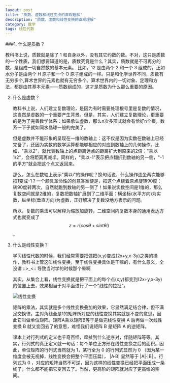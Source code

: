```yaml
---
layout: post
title: "质数、虚数和线性变换的直观理解"
description: "质数、虚数和线性变换的直观理解"
category: 数学
tags: 线性代数
---
```


###1. 什么是质数？

教科书上说，质数就是除了 1 和自身以外，没有其它约数的数。不对，这只是质数的一个性质，我们想要知道的是，质数究竟是什么？其实，质数就是不可再分的数，是组成一切自然数的基本元素。 比如，12 是由两个 2 和一个 3 组成的，正如水分子是由两个 H 原子和一个 O 原子组成的一样。只是和化学世界不同，质数有无穷多个,算术世界的元素也就有无穷多个。算术世界内的一切对象、定理和方法，都是由其基本元素——质数组成的，这才是质数为什么那么重要的原因。

2. 什么是虚数？
	
    教科书上说，人们建立复数理论，是因为有时需要处理根号里是复数的情况，这当然是虚数的一个重要产生背景。但是，其实，人们建立复数理论，更重要的是为了完善数学体系：如果承认虚数，那么n次多项式就会有恰好n个根，数系一下子就如同水晶球一般的完美了。

    但是虚数并不能形象的呈现在一维的数轴上：这不仅是因为实数在数轴上已经完备了，还因为实数的数学运算都能够相应的对应到数轴上的几何操作。比如，"乘以2"，就代表数轴上的点距离远点的距离扩大到原来的2倍；"乘以1/2"，会将距离再减半。同样的，"乘以-1"表示把点翻折到数轴的另一侧，"-1的平方"就会把这个点又返回来。

    那么，怎么在数轴上表示"乘以i"的操作呢？换句话说，什么操作连坐两次能够把1变成-1？一个颇具革命性的创意答案便是，把这个点绕着原点旋转90度：转90度转两次，自然就跑到数轴的另一侧了！如果说实数空间是1维的，那么复数空间就是2维的，复数把数轴扩展到了二维平面：横坐标(水平方向)为实数，纵坐标(垂直方向)为虚数，正好解决了复数没地方表示的问题。

    所以，复数的乘法可以解释为缩放加旋转，二维空间内复数本身的通用表达方式也就变成了$$z=r(cos\theta + sint\theta i)$$。

3. 什么是线性变换？

	学习线性代数的时候，我们经常需要把做把(x,y)变成(2x+y,x-3y)之类的操作，教科书上管这叫线性变换，至于线性变换具体是干嘛的，有什么意义，全没讲 ::>_<::  导致当时学的时候那个晕啊

	其实，从集合上看，线性变换就是把平面上的每个点(x,y)都变到(2x+y,x-3y)的位置上去，效果相当于对平面进行了一个"线性的拉扯"。

	![线性变换](http://ww1.sinaimg.cn/mw690/7c225887jw1eg2i16bxhyj206909bt8w.jpg)

	矩阵的乘法，其实就是多个线性变换叠加的效果，它显然满足结合律，但不满足交换律。主对角线全是1的矩阵所对应的线性变换其实就是不变的意思，因此它叫做单位矩阵。矩阵A乘以矩阵B等于是做完线性变换 A 后再做一次线性变换 B 就又变回去了的意思，难怪我们说矩阵 B 是矩阵 A 的逆矩阵。

	课本上对行列式的定义也千奇百怪，牵扯到什么逆序对，伴随矩阵等等。其实，行列式的真正定义就一句话：每个单位正方形在线性变换之后的面积。因此，单位矩阵的行列式当然就为 1，某行全为 0 的行列式显然为 0 （因为某一维度会被无视掉，线性变换会把整个平面压扁）， \|A·B\| 显然等于 \|A\|·\|B\| 。行列式为 0 ，对应的矩阵当然不可逆，因为这样的线性变换已经把平面压成一条线了，什么都不能把它变回去了。当然，更高阶的矩阵就对应了更高维的空间。